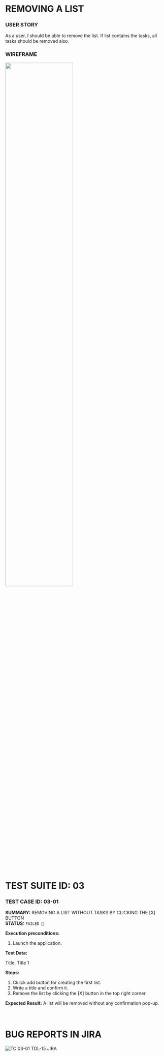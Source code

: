 # REMOVING A LIST

### USER STORY
As a user, I should be able to remove the list. If list contains the tasks, all tasks should be removed also.

### WIREFRAME
<img src="https://user-images.githubusercontent.com/80547490/220336557-29f81320-b9a3-49b2-8195-b87cabd141c5.png" width=65% high=65%>

# TEST SUITE ID: 03 


### TEST CASE ID: 03-01 <br>
**SUMMARY:** REMOVING A LIST WITHOUT TASKS BY CLICKING THE [X] BUTTON <br>
**STATUS:** `FAILED 🔴` <br> 

**Execution preconditions:**
1. Launch the application.

**Test Data:** 
<p>Title: Title 1 <br>

**Steps:**
1. Cklick add button for creating the first list.
2. Write a title and confirm it.
3. Remove the list by clicking the [X] button in the top right corner.

**Expected Result:** A list will be removed without any confirmation pop-up. <br><br><br>

  
# BUG REPORTS IN JIRA
  
![TC 03-01 TDL-15 JIRA](https://user-images.githubusercontent.com/80547490/221044009-831ad92a-cff7-4195-8710-73f83679830f.png)
